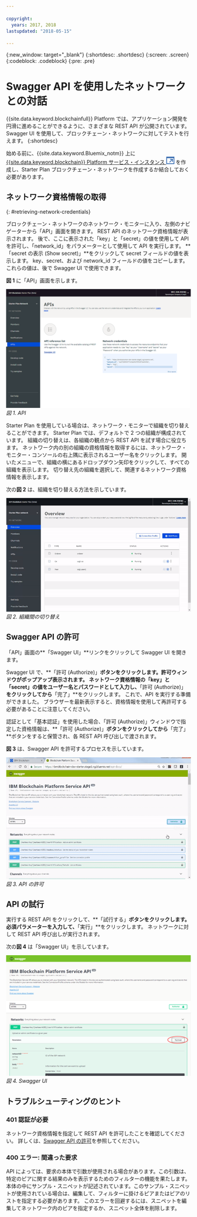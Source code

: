 ```yaml
---

copyright:
  years: 2017, 2018
lastupdated: "2018-05-15"

---
```


{:new_window: target="_blank"}
{:shortdesc: .shortdesc}
{:screen: .screen}
{:codeblock: .codeblock}
{:pre: .pre}

# Swagger API を使用したネットワークとの対話

{{site.data.keyword.blockchainfull}} Platform では、アプリケーション開発を円滑に進めることができるように、さまざまな REST API が公開されています。 Swagger UI を使用して、ブロックチェーン・ネットワークに対してテストを行えます。
{:shortdesc}

始める前に、{{site.data.keyword.Bluemix_notm}} 上に [{{site.data.keyword.blockchain}} Platform サービス・インスタンス ![外部リンク・アイコン](../images/external_link.svg "外部リンク・アイコン")](https://console.bluemix.net/catalog/services/blockchain) を作成し、Starter Plan <!--or Enterprise Plan -->ブロックチェーン・ネットワークを作成するか結合しておく必要があります。


## ネットワーク資格情報の取得

{: #retrieving-network-credentials}

ブロックチェーン・ネットワークのネットワーク・モニターに入り、左側のナビゲーターから「API」画面を開きます。 REST API のネットワーク資格情報が表示されます。 後で、ここに表示された「key」と「secret」の値を使用して API を許可し、「network_id」をパラメーターとして使用して API を実行します。 **「secret の表示 (Show secret)」**をクリックして secret フィールドの値を表示します。 key、secret、および network_id フィールドの値をコピーします。これらの値は、後で Swagger UI で使用できます。

<!-- Removing this code snippet so people don't try to use these values
```
},
   "x-api": {
       "url": "https://ibmblockchain.bluemix.net",
       "key": "PeerOrg1",
       "network_id": "e1f5b3341b1d483bbaf829f601144023",
       "secret": "71a329aabde9ff20de0aa4bfafd72a4466d78c87f637e7ff92c2534b5ce81cc0"
   }
```
-->

**図 1** に「API」画面を示します。

![API 画面](../images/API_screen_starter.png "API 画面")
*図 1. API*

Starter Plan を使用している場合は、ネットワーク・モニターで組織を切り替えることができます。 Starter Plan では、デフォルトで 2 つの組織が構成されています。 組織の切り替えは、各組織の観点から REST API を試す場合に役立ちます。 ネットワーク内の別の組織の資格情報を取得するには、ネットワーク・モニター・コンソールの右上隅に表示されるユーザー名をクリックします。 開いたメニューで、組織の横にあるドロップダウン矢印をクリックして、すべての組織を表示します。 切り替え先の組織を選択して、関連するネットワーク資格情報を表示します。

次の**図 2** は、組織を切り替える方法を示しています。

![組織間の切り替え](../images/switch_orgs_starter.gif "組織間の切り替え")  
*図 2. 組織間の切り替え*


## Swagger API の許可

「API」画面の**「Swagger UI」**リンクをクリックして Swagger UI を開きます。  
<!-- remove this line because the link is different depending on if you are starter or enterprise plan
You can also open the Swagger UI with the URL in the connection profiles. For example, `http://blockchain-swagger-dev.stage1.mybluemix.net`.
-->

Swagger UI で、**「許可 (Authorize)」**ボタンをクリックします。許可ウィンドウがポップアップ表示されます。 ネットワーク資格情報の「key」と「secret」の値をユーザー名とパスワードとして入力し、**「許可 (Authorize)」**をクリックしてから**「完了」**をクリックします。 これで、API を実行する準備ができました。 ブラウザーを最新表示すると、資格情報を使用して再許可する必要があることに注意してください。

認証として「基本認証」を使用した場合、「許可 (Authorize)」ウィンドウで指定した資格情報は、**「許可 (Authorize)」**ボタンをクリックしてから**「完了」**ボタンをすると保管され、各 REST API 呼び出しで渡されます。

**図 3** は、Swagger API を許可するプロセスを示しています。

![API の許可](../images/swaggerUIAuthorize.gif "API の許可")  
*図 3. API の許可*


## API の試行

実行する REST API をクリックして、**「試行する」**ボタンをクリックします。 必須パラメーターを入力して、**「実行」**をクリックします。 ネットワークに対して REST API 呼び出しが実行されます。

次の**図 4** は「Swagger UI」を示しています。

![Swagger UI](../images/swaggerUITryItOut.png "Swagger UI")  
*図 4. Swagger UI*


## トラブルシューティングのヒント

### 401 認証が必要  
  ネットワーク資格情報を指定して REST API を許可したことを確認してください。 詳しくは、[Swagger API の許可](#authorizing-swagger-apis)を参照してください。

### 400 エラー: 間違った要求
  API によっては、要求の本体で引数が使用される場合があります。この引数は、特定のピアに関する結果のみを表示するためのフィルターの機能を果たします。 本体の中にサンプル・スニペットが記述されています。このサンプル・スニペットが使用されている場合は、編集して、フィルターに掛けるピアまたはピアのリストを指定する必要があります。 このエラーを回避するには、スニペットを編集してネットワーク内のピアを指定するか、スニペット全体を削除します。
